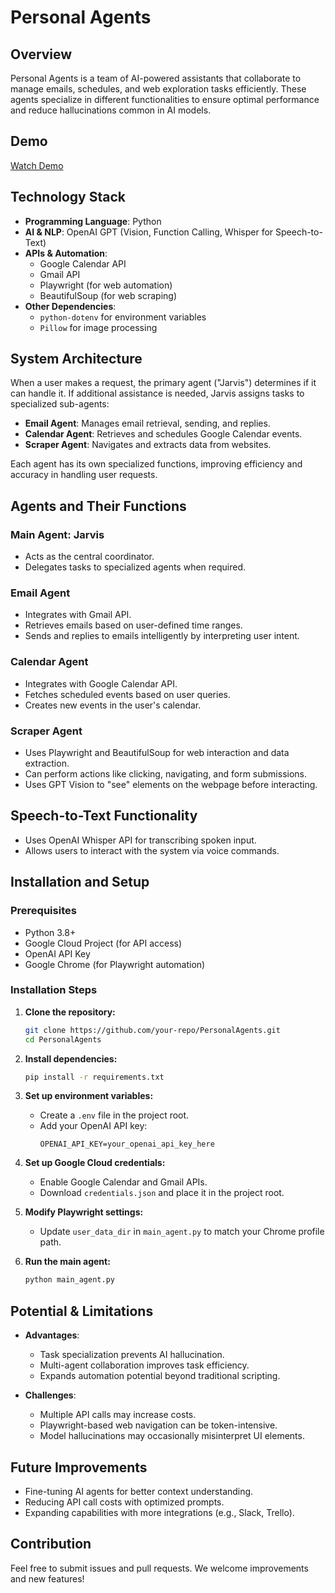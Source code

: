 # Personal Agents

## Overview
Personal Agents is a team of AI-powered assistants that collaborate to manage emails, schedules, and web exploration tasks efficiently. These agents specialize in different functionalities to ensure optimal performance and reduce hallucinations common in AI models.

## Demo
[Watch Demo](https://youtu.be/l65S0ZVM9Io)

## Technology Stack
- **Programming Language**: Python
- **AI & NLP**: OpenAI GPT (Vision, Function Calling, Whisper for Speech-to-Text)
- **APIs & Automation**:
  - Google Calendar API
  - Gmail API
  - Playwright (for web automation)
  - BeautifulSoup (for web scraping)
- **Other Dependencies**:
  - `python-dotenv` for environment variables
  - `Pillow` for image processing
  
## System Architecture
When a user makes a request, the primary agent ("Jarvis") determines if it can handle it. If additional assistance is needed, Jarvis assigns tasks to specialized sub-agents:
- **Email Agent**: Manages email retrieval, sending, and replies.
- **Calendar Agent**: Retrieves and schedules Google Calendar events.
- **Scraper Agent**: Navigates and extracts data from websites.

Each agent has its own specialized functions, improving efficiency and accuracy in handling user requests.

## Agents and Their Functions

### Main Agent: Jarvis
- Acts as the central coordinator.
- Delegates tasks to specialized agents when required.

### Email Agent
- Integrates with Gmail API.
- Retrieves emails based on user-defined time ranges.
- Sends and replies to emails intelligently by interpreting user intent.

### Calendar Agent
- Integrates with Google Calendar API.
- Fetches scheduled events based on user queries.
- Creates new events in the user's calendar.

### Scraper Agent
- Uses Playwright and BeautifulSoup for web interaction and data extraction.
- Can perform actions like clicking, navigating, and form submissions.
- Uses GPT Vision to "see" elements on the webpage before interacting.

## Speech-to-Text Functionality
- Uses OpenAI Whisper API for transcribing spoken input.
- Allows users to interact with the system via voice commands.

## Installation and Setup

### Prerequisites
- Python 3.8+
- Google Cloud Project (for API access)
- OpenAI API Key
- Google Chrome (for Playwright automation)

### Installation Steps
1. **Clone the repository:**
   ```sh
   git clone https://github.com/your-repo/PersonalAgents.git
   cd PersonalAgents
   ```

2. **Install dependencies:**
   ```sh
   pip install -r requirements.txt
   ```

3. **Set up environment variables:**
   - Create a `.env` file in the project root.
   - Add your OpenAI API key:
     ```env
     OPENAI_API_KEY=your_openai_api_key_here
     ```

4. **Set up Google Cloud credentials:**
   - Enable Google Calendar and Gmail APIs.
   - Download `credentials.json` and place it in the project root.

5. **Modify Playwright settings:**
   - Update `user_data_dir` in `main_agent.py` to match your Chrome profile path.

6. **Run the main agent:**
   ```sh
   python main_agent.py
   ```

## Potential & Limitations
- **Advantages**:
  - Task specialization prevents AI hallucination.
  - Multi-agent collaboration improves task efficiency.
  - Expands automation potential beyond traditional scripting.

- **Challenges**:
  - Multiple API calls may increase costs.
  - Playwright-based web navigation can be token-intensive.
  - Model hallucinations may occasionally misinterpret UI elements.

## Future Improvements
- Fine-tuning AI agents for better context understanding.
- Reducing API call costs with optimized prompts.
- Expanding capabilities with more integrations (e.g., Slack, Trello).

## Contribution
Feel free to submit issues and pull requests. We welcome improvements and new features!
